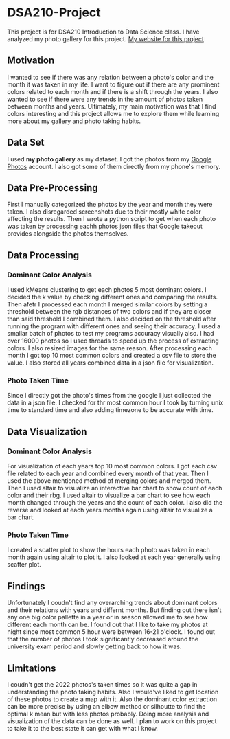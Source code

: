 # DSA210-Project
This project is for DSA210 Introduction to Data Science class. I have analyzed my photo gallery for this project. 
[My website for this project](https://zeynep-0.github.io/DSA210-Project/index.html#)

## Motivation
I wanted to see if there was any relation between a photo's color and the month it was taken in my life. I want to figure out if there are any prominent colors related to each month and if there is a shift through the years. I also wanted to see if there were any trends in the amount of photos taken between months and years. Ultimately, my main motivation was that I find colors interesting and this project allows me to explore them while learning more about my gallery and photo taking habits. 

## Data Set
I used **my photo gallery** as my dataset. I got the photos from my [Google Photos](https://photos.google.com/) account. I also got some of them directly from my phone's memory.

## Data Pre-Processing
First I manually categorized the photos by the year and month they were taken. I also disregarded screenshots due to their mostly white color affecting the results. Then I wrote a python script to get when each photo was taken by processing eachh photos json files that Google takeout provides alongside the photos themselves.

## Data Processing
### Dominant Color Analysis
I used kMeans clustering to get each photos 5 most dominant colors. I decided the k value by checking different ones and comparing the results. Then afetr I processed each month I merged similar colors by setting a threshold between the rgb distances of two colors and if they are closer than said threshold I combined them. I also decided on the threshold after running the program with different ones and seeing their accuracy. I used a smallar batch of photos to test my programs accuracy visually also. I had over 16000 photos so I used threads to speed up the process of extracting colors. I also resized images for the same reason. After processing each month I got top 10 most common colors and created a csv file to store the value. I also stored all years combined data in a json file for visualization.

### Photo Taken Time
Since I directly got the photo's times from the google I just collected the data in a json file. I checked for thr most common hour I took by turning unix time to standard time and also adding timezone to be accurate with time.

## Data Visualization

### Dominant Color Analysis
For visualization of each years top 10 most common colors. I got each csv file related to each year and combined every month of that year. Then I used the above mentioned method of merging colors and merged them. Then I used altair to visualize an interactive bar chart to show count of each color and their rbg. I used altair to visualize a bar chart to see how each month changed through the years and the count of each color. I also did the reverse and looked at each years months again using altair to visualize a bar chart.

### Photo Taken Time
I created a scatter plot to show the hours each photo was taken in each month again using altair to plot it. I also looked at each year generally using scatter plot.

## Findings
Unfortunately I coudn't find any overarching trends about dominant colors and their relations with years and differnt months. But finding out there isn't any one big color pallette in a year or in season allowed me to see how different each month can be.
I found out that I like to take my photos at night since most common 5 hour were between 16-21 o'clock. I found out that the number of photos I took significantly decreased around the university exam period and slowly getting back to how it was.

## Limitations
I coudn't get the 2022 photos's taken times so it was quite a gap in understanding the photo taking habits. Also I would've liked to get location of these photos to create a map with it. Also the dominant color extraction can be more precise by using an elbow method or silhoutte to find the optimal k mean but with less photos probably. Doing more analysis and visualization of the data can be done as well. I plan to work on this project to take it to the best state it can get with what I know.
